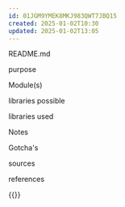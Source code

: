 ```yaml
---
id: 01JGM9YMEK8MKJ983QWT7JBQ15
created: 2025-01-02T10:30
updated: 2025-01-02T13:05
---
```

README.md

purpose

Module(s)

libraries possible

libraries used

Notes

Gotcha's

sources

references

{{}}


